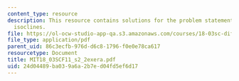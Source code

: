 ```yaml
---
content_type: resource
description: This resource contains solutions for the problem statements related to
  isoclines.
file: https://ol-ocw-studio-app-qa.s3.amazonaws.com/courses/18-03sc-differential-equations-fall-2011/24d04489ba039a6a2b7ed04fd5ef6d17_MIT18_03SCF11_s2_2exera.pdf
file_type: application/pdf
parent_uid: 86c3ecfb-976d-d6c8-1796-f0e0e78ca617
resourcetype: Document
title: MIT18_03SCF11_s2_2exera.pdf
uid: 24d04489-ba03-9a6a-2b7e-d04fd5ef6d17
---
```

